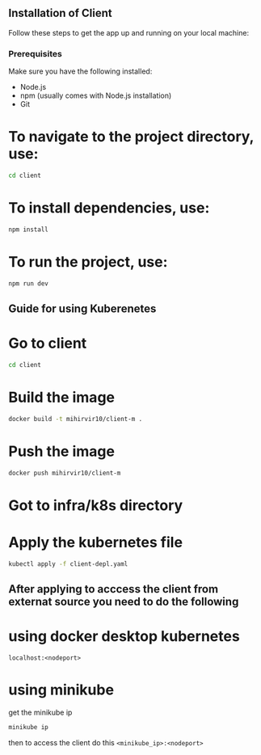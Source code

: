 ## Installation of Client

Follow these steps to get the app up and running on your local machine:

### Prerequisites

Make sure you have the following installed:

- Node.js
- npm (usually comes with Node.js installation)
- Git

# To navigate to the project directory, use:

```bash
cd client
```

# To install dependencies, use:

```bash
npm install
```

# To run the project, use:

```bash
npm run dev
```
## Guide for using Kuberenetes

# Go to client
```bash
cd client
```

# Build the image 
```bash
docker build -t mihirvir10/client-m .
```

# Push the image
```bash
docker push mihirvir10/client-m
```

# Got to infra/k8s directory

# Apply the kubernetes file 
```bash
kubectl apply -f client-depl.yaml
```

## After applying to acccess the client from externat source you need to do the following

# using docker desktop kubernetes
```localhost:<nodeport>```


# using minikube

get the minikube ip
```bash
minikube ip
```

then to access the client do this
```<minikube_ip>:<nodeport>```
